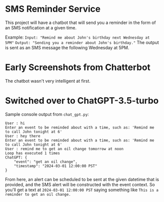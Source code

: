 # SMS Reminder Service

This project will have a chatbot that will send you a reminder in the form of an SMS notification at a given time.

Example: 
`Input: "Remind me about John's birthday next Wednesday at 5PM"`
`Output: "Sending you a reminder about John's birthday."`
The output is sent as an SMS message the following Wednesday at 5PM.

# Early Screenshots from Chatterbot




The chatbot wasn't very intelligent at first. 



# Switched over to ChatGPT-3.5-turbo

Sample console output from `chat_gpt.py`:

```
User : hi
Enter an event to be reminded about with a time, such as: 'Remind me to call John tonight at 6'
User : hey there 
Enter an event to be reminded about with a time, such as: 'Remind me to call John tonight at 6'
User : remind me to get an oil change tomorrow at noon 
Loop has executed 1 times
ChatGPT: {
    "event": "get an oil change",
    "timestamp": "2024-03-01 12:00:00 PST"
}
```

From here, an alert can be scheduled to be sent at the given datetime that is provided, and the SMS alert will be constructed with the event context. So you'll get a text at `2024-03-01 12:00:00 PST` saying something like `This is a reminder to get an oil change.`
